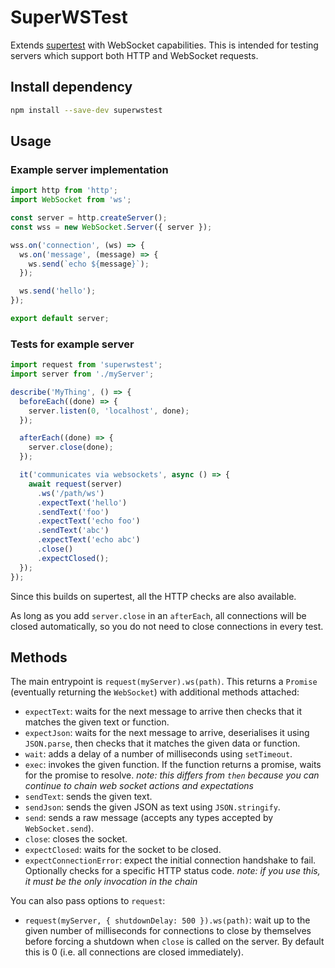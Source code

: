 # SuperWSTest

Extends [supertest](https://github.com/visionmedia/supertest) with
WebSocket capabilities. This is intended for testing servers which
support both HTTP and WebSocket requests.

## Install dependency

```bash
npm install --save-dev superwstest
```

## Usage

### Example server implementation

```javascript
import http from 'http';
import WebSocket from 'ws';

const server = http.createServer();
const wss = new WebSocket.Server({ server });

wss.on('connection', (ws) => {
  ws.on('message', (message) => {
    ws.send(`echo ${message}`);
  });

  ws.send('hello');
});

export default server;
```

### Tests for example server

```javascript
import request from 'superwstest';
import server from './myServer';

describe('MyThing', () => {
  beforeEach((done) => {
    server.listen(0, 'localhost', done);
  });

  afterEach((done) => {
    server.close(done);
  });

  it('communicates via websockets', async () => {
    await request(server)
      .ws('/path/ws')
      .expectText('hello')
      .sendText('foo')
      .expectText('echo foo')
      .sendText('abc')
      .expectText('echo abc')
      .close()
      .expectClosed();
  });
});
```

Since this builds on supertest, all the HTTP checks are also available.

As long as you add `server.close` in an `afterEach`, all connections
will be closed automatically, so you do not need to close connections
in every test.

## Methods

The main entrypoint is `request(myServer).ws(path)`. This returns a
`Promise` (eventually returning the `WebSocket`) with additional
methods attached:

- `expectText`: waits for the next message to arrive then checks that
  it matches the given text or function.
- `expectJson`: waits for the next message to arrive, deserialises it
  using `JSON.parse`, then checks that it matches the given data or
  function.
- `wait`: adds a delay of a number of milliseconds using `setTimeout`.
- `exec`: invokes the given function. If the function returns a
  promise, waits for the promise to resolve.
  *note: this differs from `then` because you can continue to chain
  web socket actions and expectations*
- `sendText`: sends the given text.
- `sendJson`: sends the given JSON as text using `JSON.stringify`.
- `send`: sends a raw message (accepts any types accepted by
  `WebSocket.send`).
- `close`: closes the socket.
- `expectClosed`: waits for the socket to be closed.
- `expectConnectionError`: expect the initial connection handshake to
  fail. Optionally checks for a specific HTTP status code.
  *note: if you use this, it must be the only invocation in the chain*

You can also pass options to `request`:

- `request(myServer, { shutdownDelay: 500 }).ws(path)`: wait up to
  the given number of milliseconds for connections to close by
  themselves before forcing a shutdown when `close` is called on the
  server. By default this is 0 (i.e. all connections are closed
  immediately).
